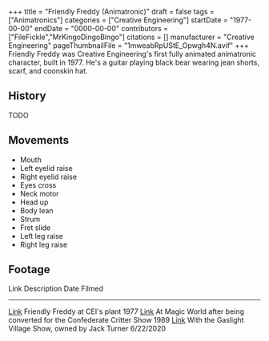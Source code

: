 +++
title = "Friendly Freddy (Animatronic)"
draft = false
tags = ["Animatronics"]
categories = ["Creative Engineering"]
startDate = "1977-00-00"
endDate = "0000-00-00"
contributors = ["FileFickle","MrKingoDingoBingo"]
citations = []
manufacturer = "Creative Engineering"
pageThumbnailFile = "1mweabRpUStE_Opwgh4N.avif"
+++
Friendly Freddy was Creative Engineering's first fully animated animatronic character, built in 1977. He's a guitar playing black bear wearing jean shorts, scarf, and coonskin hat.

## History

TODO

## Movements

- Mouth
- Left eyelid raise
- Right eyelid raise
- Eyes cross
- Neck motor
- Head up
- Body lean
- Strum
- Fret slide
- Left leg raise
- Right leg raise

## Footage

  Link                                                            Description                                                             Date Filmed
  --------------------------------------------------------------- ----------------------------------------------------------------------- -------------
  [Link](https://www.youtube.com/watch?v=oAWbobbXD3w)             Friendly Freddy at CEI's plant                                         1977
  [Link](https://www.youtube.com/watch?v=4SGuAcfVX7k)             At Magic World after being converted for the Confederate Critter Show   1989
  [Link](https://youtu.be/FZciSWThE9c?si=ZPclF3Bu7wspCdxl&t=25)   With the Gaslight Village Show, owned by Jack Turner                    6/22/2020
